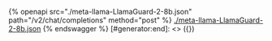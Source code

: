 [#generator:start]: <> ({ "template": "openapi" })
{% openapi src="./meta-llama-LlamaGuard-2-8b.json" path="/v2/chat/completions" method="post" %}
[./meta-llama-LlamaGuard-2-8b.json](./meta-llama-LlamaGuard-2-8b.json)
{% endswagger %}
[#generator:end]: <> ({})